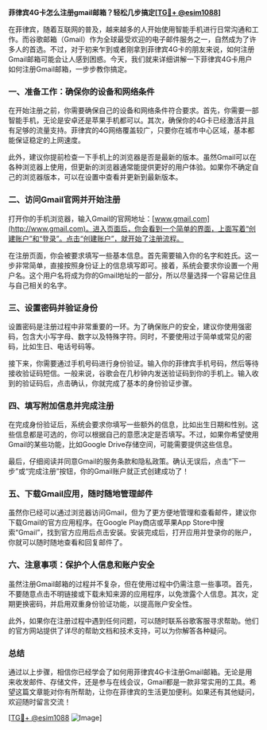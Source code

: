 **菲律宾4G卡怎么注册gmail邮箱？轻松几步搞定[[TG💪+ @esim1088](https://t.me/s/esim1088)]**

在菲律宾，随着互联网的普及，越来越多的人开始使用智能手机进行日常沟通和工作。而谷歌邮箱（Gmail）作为全球最受欢迎的电子邮件服务之一，自然成为了许多人的首选。不过，对于初来乍到或者刚拿到菲律宾4G卡的朋友来说，如何注册Gmail邮箱可能会让人感到困惑。今天，我们就来详细讲解一下菲律宾4G卡用户如何注册Gmail邮箱，一步步教你搞定。

### 一、准备工作：确保你的设备和网络条件

在开始注册之前，你需要确保自己的设备和网络条件符合要求。首先，你需要一部智能手机，无论是安卓还是苹果手机都可以。其次，确保你的4G卡已经激活并且有足够的流量支持。菲律宾的4G网络覆盖较广，只要你在城市中心区域，基本都能保证稳定的上网速度。

此外，建议你提前检查一下手机上的浏览器是否是最新的版本。虽然Gmail可以在各种浏览器上使用，但更新的浏览器通常能提供更好的用户体验。如果你不确定自己的浏览器版本，可以在设置中查看并更新到最新版本。

### 二、访问Gmail官网并开始注册

打开你的手机浏览器，输入Gmail的官网地址：[www.gmail.com](http://www.gmail.com)。进入页面后，你会看到一个简单的界面，上面写着“创建账户”和“登录”。点击“创建账户”，就开始了注册流程。

在注册页面，你会被要求填写一些基本信息。首先需要输入你的名字和姓氏。这一步非常简单，直接按照身份证上的信息填写即可。接着，系统会要求你设置一个用户名。这个用户名将成为你的Gmail地址的一部分，所以尽量选择一个容易记住且与自己相关的名字。

### 三、设置密码并验证身份

设置密码是注册过程中非常重要的一环。为了确保账户的安全，建议你使用强密码，包含大小写字母、数字以及特殊字符。同时，不要使用过于简单或常见的密码，比如生日、电话号码等。

接下来，你需要通过手机号码进行身份验证。输入你的菲律宾手机号码，然后等待接收验证码短信。一般来说，谷歌会在几秒钟内发送验证码到你的手机上。输入收到的验证码后，点击确认，你就完成了基本的身份验证步骤。

### 四、填写附加信息并完成注册

在完成身份验证后，系统会要求你填写一些额外的信息，比如出生日期和性别。这些信息都是可选的，你可以根据自己的意愿决定是否填写。不过，如果你希望使用Gmail的某些功能，比如Google Drive存储空间，可能需要提供这些信息。

最后，仔细阅读并同意Gmail的服务条款和隐私政策。确认无误后，点击“下一步”或“完成注册”按钮，你的Gmail账户就正式创建成功了！

### 五、下载Gmail应用，随时随地管理邮件

虽然你已经可以通过浏览器访问Gmail，但为了更方便地管理和查看邮件，建议你下载Gmail的官方应用程序。在Google Play商店或苹果App Store中搜索“Gmail”，找到官方应用后点击安装。安装完成后，打开应用并登录你的账户，你就可以随时随地查看和回复邮件了。

### 六、注意事项：保护个人信息和账户安全

虽然注册Gmail邮箱的过程并不复杂，但在使用过程中仍需注意一些事项。首先，不要随意点击不明链接或下载未知来源的应用程序，以免泄露个人信息。其次，定期更换密码，并启用双重身份验证功能，以提高账户安全性。

此外，如果你在注册过程中遇到任何问题，可以随时联系谷歌客服寻求帮助。他们的官方网站提供了详尽的帮助文档和技术支持，可以为你解答各种疑问。

### 总结

通过以上步骤，相信你已经学会了如何用菲律宾4G卡注册Gmail邮箱。无论是用来收发邮件、存储文件，还是参与在线会议，Gmail都是一款非常实用的工具。希望这篇文章能对你有所帮助，让你在菲律宾的生活更加便利。如果还有其他疑问，欢迎随时留言交流！

[[TG💪+ @esim1088](https://t.me/s/esim1088) ![Image](https://i.postimg.cc/4NQfJmqS/Snipaste-2025-05-13-00-14-12.png)]